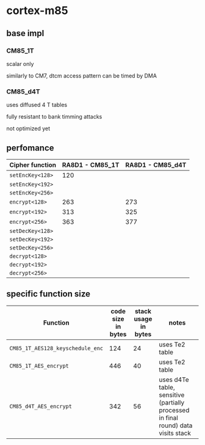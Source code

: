 # cortex-m85



## base impl

### CM85_1T

scalar only

similarly to CM7, dtcm access pattern can be timed by DMA

### CM85_d4T

uses diffused 4 T tables

fully resistant to bank timming attacks


not optimized yet

## perfomance

| Cipher function  | RA8D1 - CM85_1T  | RA8D1 - CM85_d4T |
|------------------|------------------|------------------|
| `setEncKey<128>` | 120 |  |
| `setEncKey<192>` |  |  |
| `setEncKey<256>` |  |  |
| `encrypt<128>`   | 263 | 273 |
| `encrypt<192>`   | 313 | 325 |
| `encrypt<256>`   | 363 | 377 |
| `setDecKey<128>` |  |  |
| `setDecKey<192>` |  |  |
| `setDecKey<256>` |  |  |
| `decrypt<128>`   |  |  |
| `decrypt<192>`   |  |  |
| `decrypt<256>`   |  |  |

## specific function size

| Function | code size in bytes | stack usage in bytes | notes |
|----------|--------------------|----------------------|-------|
| `CM85_1T_AES128_keyschedule_enc` | 124 | 24 | uses Te2 table |
| `CM85_1T_AES_encrypt` | 446 | 40 | uses Te2 table |
| `CM85_d4T_AES_encrypt` | 342 | 56 | uses d4Te table, sensitive (partially processed in final round) data visits stack |